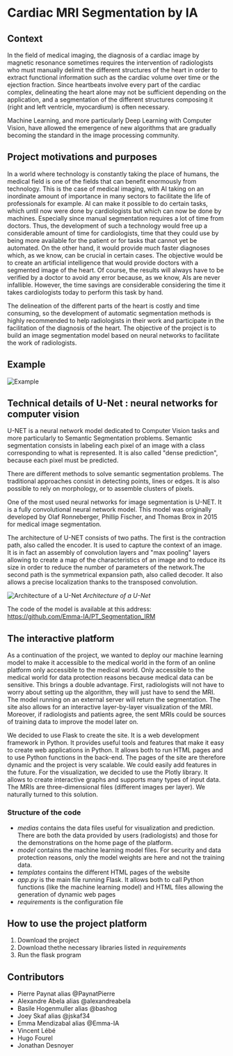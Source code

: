 # Cardiac MRI Segmentation by IA

## Context
In the field of medical imaging, the diagnosis of a cardiac image by magnetic resonance sometimes requires the intervention of radiologists who must manually delimit the different structures of the heart in order to extract functional information such as the cardiac volume over time or the ejection fraction. Since heartbeats involve every part of the cardiac complex, delineating the heart alone may not be sufficient depending on the application, and a segmentation of the different structures composing it (right and left ventricle, myocardium) is often necessary.

Machine Learning, and more particularly Deep Learning with Computer Vision, have allowed the emergence of new algorithms that are gradually becoming the standard in the image processing community.

## Project motivations and purposes
In a world where technology is constantly taking the place of humans, the medical field is one of the fields that can benefit enormously from technology. This is the case of medical imaging, with AI taking on an inordinate amount of importance in many sectors to facilitate the life of professionals for example. AI can make it possible to do certain tasks, which until now were done by cardiologists but which can now be done by machines. Especially since manual segmentation requires a lot of time from doctors. Thus, the development of such a technology would free up a considerable amount of time for cardiologists, time that they could use by being more available for the patient or for tasks that cannot yet be automated. On the other hand, it would provide much faster diagnoses which, as we know, can be crucial in certain cases. The objective would be to create an artificial intelligence that would provide doctors with a segmented image of the heart. Of course, the results will always have to be verified by a doctor to avoid any error because, as we know, AIs are never infallible. However, the time savings are considerable considering the time it takes cardiologists today to perform this task by hand.

The delineation of the different parts of the heart is costly and time consuming, so the development of automatic segmentation methods is highly recommended to help radiologists in their work and participate in the facilitation of the diagnosis of the heart. The objective of the project is to build an image segmentation model based on neural networks to facilitate the work of radiologists.

## Example
![Example](https://github.com/bashog/cardiac-mri-segmentation-by-ia/blob/master/static/images/example.png)

## Technical details of U-Net : neural networks for computer vision
U-NET is a neural network model dedicated to Computer Vision tasks and more particularly to Semantic Segmentation problems. Semantic segmentation consists in labeling each pixel of an image with a class corresponding to what is represented. It is also called "dense prediction", because each pixel must be predicted. 

There are different methods to solve semantic segmentation problems. The traditional approaches consist in detecting points, lines or edges. It is also possible to rely on morphology, or to assemble clusters of pixels.

One of the most used neural networks for image segmentation is U-NET. It is a fully convolutional neural network model. This model was originally developed by Olaf Ronneberger, Phillip Fischer, and Thomas Brox in 2015 for medical image segmentation.

The architecture of U-NET consists of two paths. The first is the contraction path, also called the encoder. It is used to capture the context of an image. It is in fact an assembly of convolution layers and "max pooling" layers allowing to create a map of the characteristics of an image and to reduce its size in order to reduce the number of parameters of the network.The second path is the symmetrical expansion path, also called decoder. It also allows a precise localization thanks to the transposed convolution.

![Architecture of a U-Net](https://datascientest.com/wp-content/uploads/2021/05/u-net-architecture-1536x1023.png)
*Architecture of a U-Net*

 The code of the model is available at this address: https://github.com/Emma-IA/PT_Segmentation_IRM

## The interactive platform
As a continuation of the project, we wanted to deploy our machine learning model to make it accessible to the medical world in the form of an online platform only accessible to the medical world. Only accessible to the medical world for data protection reasons because medical data can be sensitive.
This brings a double advantage. First, radiologists will not have to worry about setting up the algorithm, they will just have to send the MRI. The model running on an external server will return the segmentation. The site also allows for an interactive layer-by-layer visualization of the MRI. Moreover, if radiologists and patients agree, the sent MRIs could be sources of training data to improve the model later on.

We decided to use Flask to create the site. It is a web development framework in Python. It provides useful tools and features that make it easy to create web applications in Python. It allows both to run HTML pages and to use Python functions in the back-end. The pages of the site are therefore dynamic and the project is very scalable. We could easily add features in the future.
For the visualization, we decided to use the Plotly library. It allows to create interactive graphs and supports many types of input data. The MRIs are three-dimensional files (different images per layer). We naturally turned to this solution.

### Structure of the code
- *medias* contains the data files useful for visualization and prediction. There are both the data provided by users (radiologists) and those for the demonstrations on the home page of the platform.
- *model* contains the machine learning model files. For security and data protection reasons, only the model weights are here and not the training data. 
- *templates* contains the different HTML pages of the website
- *app.py* is the main file running Flask. It allows both to call Python functions (like the machine learning model) and HTML files allowing the generation of dynamic web pages
- *requirements* is the configuration file

## How to use the project platform
1. Download the project
2. Download thethe necessary libraries listed in *requirements*
3. Run the flask program

## Contributors
- Pierre Paynat alias @PaynatPierre
- Alexandre Abela alias @alexandreabela
- Basile Hogenmuller alias @bashog
- Joey Skaf alias @jskaf34
- Emma Mendizabal alias @Emma-IA
- Vincent Lébé
- Hugo Fourel
- Jonathan Desnoyer

